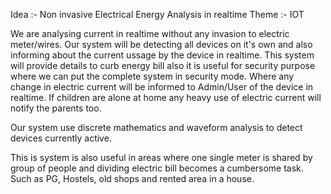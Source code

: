 Idea :- Non invasive Electrical Energy Analysis in realtime
Theme :- IOT

We are analysing current in realtime without any invasion to electric meter/wires. Our system will be detecting all devices on it's own and also informing about the current ussage by the device in realtime. This system will provide details to curb energy bill also it is useful for security purpose where we can put the complete system in security mode. Where any change in electric current will be informed to Admin/User of the device in realtime. If children are alone at home any heavy use of electric current will notify the parents too. 

Our system use discrete mathematics and waveform analysis to detect devices currently active.

This is system is also useful in areas where one single meter is shared by group of people and dividing electric bill becomes a cumbersome task. Such as PG, Hostels, old shops and rented area in a house.

